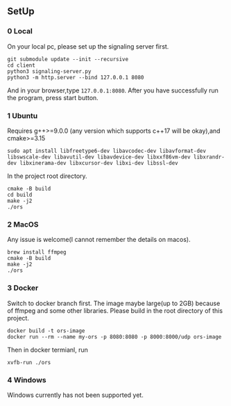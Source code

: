 ## SetUp

### 0 Local
On your local pc, please set up the signaling server first.
```shell
git submodule update --init --recursive
cd client
python3 signaling-server.py
python3 -m http.server --bind 127.0.0.1 8080
```
And in your browser,type `127.0.0.1:8080`. After you have successfully run the program, press start button.

### 1 Ubuntu
Requires g++>=9.0.0 (any version which supports c++17 will be okay),and cmake>=3.15
```shell
sudo apt install libfreetype6-dev libavcodec-dev libavformat-dev libswscale-dev libavutil-dev libavdevice-dev libxxf86vm-dev libxrandr-dev libxinerama-dev libxcursor-dev libxi-dev libssl-dev
```

In the project root directory.

```
cmake -B build
cd build
make -j2
./ors
```

### 2 MacOS

Any issue is welcome(I cannot remember the details on macos).
```shell
brew install ffmpeg
cmake -B build
make -j2
./ors
```

### 3 Docker
Switch to docker branch first. The image maybe large(up to 2GB) because of ffmpeg and some other libraries. Please build in the root directory of this project.

```shell
docker build -t ors-image
docker run --rm --name my-ors -p 8080:8080 -p 8000:8000/udp ors-image
```
Then in docker termianl, run
```shell
xvfb-run ./ors
```

### 4 Windows
Windows currently has not been supported yet.
